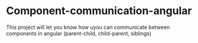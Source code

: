 # Component-communication-angular
This project will let you know how uyou can communicate between components in angular (parent-child, child-parent, siblings)
